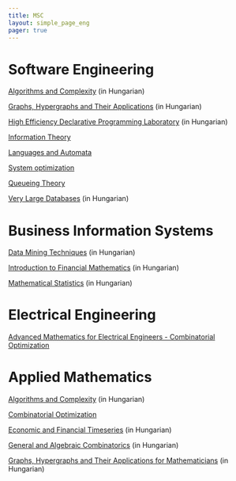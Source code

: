 ```yaml
---
title: MSC
layout: simple_page_eng 
pager: true 
---
```


Software Engineering
=========================

[Algorithms and Complexity](https://portal.vik.bme.hu/kepzes/targyak/VISZM143/) (in Hungarian)

[Graphs, Hypergraphs and Their Applications](https://portal.vik.bme.hu/kepzes/targyak/VISZMB00/) (in Hungarian) 

[High Efficiency Declarative Programming Laboratory](https://portal.vik.bme.hu/kepzes/targyak/VISZMB01/en/) (in Hungarian)

[Information Theory](https://portal.vik.bme.hu/kepzes/targyak/VISZM101/)

[Languages and Automata](https://portal.vik.bme.hu/kepzes/targyak/VISZM104/en/)

[System optimization](https://portal.vik.bme.hu/kepzes/targyak/VISZMA02/en/)

[Queueing Theory](https://portal.vik.bme.hu/kepzes/targyak/VISZM106/) 

[Very Large Databases](https://portal.vik.bme.hu/kepzes/targyak/VISZMA01/en/) (in Hungarian)



Business Information Systems
=========================

[Data Mining Techniques](https://portal.vik.bme.hu/kepzes/targyak/VISZM185/en/) (in Hungarian)

[Introduction to Financial Mathematics](https://portal.vik.bme.hu/kepzes/targyak/VISZM186/) (in Hungarian)

[Mathematical Statistics](https://portal.vik.bme.hu/kepzes/targyak/VISZM102/en/) (in Hungarian)



Electrical Engineering
====================

[Advanced Mathematics for Electrical Engineers - Combinatorial Optimization](https://portal.vik.bme.hu/kepzes/targyak/VISZMA06/en/) 



Applied Mathematics
================

[Algorithms and Complexity](https://portal.vik.bme.hu/kepzes/targyak/VISZM143/) (in Hungarian)

[Combinatorial Optimization](https://portal.vik.bme.hu/kepzes/targyak/VISZMA029/en/) 

[Economic and Financial Timeseries](https://portal.vik.bme.hu/kepzes/targyak/VISZM021/) (in Hungarian)

[General and Algebraic Combinatorics](https://portal.vik.bme.hu/kepzes/targyak/VISZM020/) (in Hungarian)

[Graphs, Hypergraphs and Their Applications for Mathematicians](https://www.ttk.bme.hu/kepzes/MSc/tantargyak/matematika/Grafok,%20hipergrafok%20es%20alkalmazasaik.pdf) (in Hungarian)
